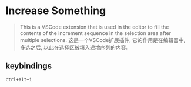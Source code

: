 # Increase Something

> This is a VSCode extension that is used in the editor to fill the contents of the increment sequence in the selection area after multiple selections.
> 这是一个VSCode扩展插件, 它的作用是在编辑器中, 多选之后, 以此在选择区被填入递增序列的内容.

## keybindings

`ctrl+alt+i`
